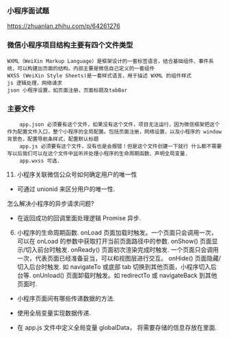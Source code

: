 ### 小程序面试题
https://zhuanlan.zhihu.com/p/64261276

### 微信小程序项目结构主要有四个文件类型
```
WXML（WeiXin Markup Language）是框架设计的一套标签语言，结合基础组件、事件系统，可以构建出页面的结构。内部主要是微信自己定义的一套组件
WXSS (WeiXin Style Sheets)是一套样式语言，用于描述 WXML 的组件样式
js 逻辑处理，网络请求
json 小程序设置，如页面注册，页面标题及tabBar
```

### 主要文件
```
    app.json 必须要有这个文件，如果没有这个文件，项目无法运行，因为微信框架把这个作为配置文件入口，整个小程序的全局配置。包括页面注册，网络设置，以及小程序的 window 背景色，配置导航条样式，配置默认标题
    app.js 必须要有这个文件，没有也是会报错！但是这个文件创建一下就行 什么都不需要写以后我们可以在这个文件中监听并处理小程序的生命周期函数、声明全局变量.
    app.wxss 可选.
```

11. 小程序关联微信公众号如何确定用户的唯一性
* 可通过 unionid 来区分用户的唯一性.

怎么解决小程序的异步请求问题?

* 在返回成功的回调里面处理逻辑 Promise 异步.

6. 小程序的生命周期函数.
onLoad 页面加载时触发。一个页面只会调用一次，可以在 onLoad 的参数中获取打开当前页面路径中的参数.
onShow() 页面显示/切入前台时触发.
onReady() 页面初次渲染完成时触发. 一个页面只会调用一次，代表页面已经准备妥当，可以和视图层进行交互。
onHide() 页面隐藏/切入后台时触发. 如 navigateTo 或底部 tab 切换到其他页面，小程序切入后台等.
onUnload() 页面卸载时触发。如 redirectTo 或 navigateBack 到其他页面时.

* 小程序页面间有哪些传递数据的方法.

* 使用全局变量实现数据传递.

* 在 app.js 文件中定义全局变量 globalData， 将需要存储的信息存放在里面.
